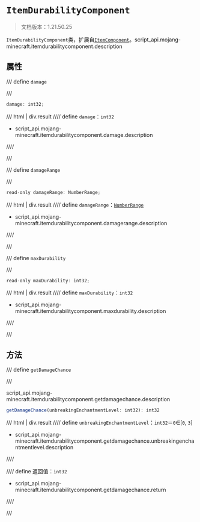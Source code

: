 # `ItemDurabilityComponent`

> 文档版本：1.21.50.25

`ItemDurabilityComponent`类，扩展自[`ItemComponent`](./itemcomponent.md)。script_api.mojang-minecraft.itemdurabilitycomponent.description

## 属性

/// define
`damage`


///

```js
damage: int32;
```

/// html | div.result
//// define
`damage`：`int32`

- script_api.mojang-minecraft.itemdurabilitycomponent.damage.description


////

///


/// define
`damageRange`


///

```js
read-only damageRange: NumberRange;
```

/// html | div.result
//// define
`damageRange`：[`NumberRange`](./numberrange.md)

- script_api.mojang-minecraft.itemdurabilitycomponent.damagerange.description


////

///


/// define
`maxDurability`


///

```js
read-only maxDurability: int32;
```

/// html | div.result
//// define
`maxDurability`：`int32`

- script_api.mojang-minecraft.itemdurabilitycomponent.maxdurability.description


////

///


## 方法

/// define
`getDamageChance`


///

script_api.mojang-minecraft.itemdurabilitycomponent.getdamagechance.description

```js
getDamageChance(unbreakingEnchantmentLevel: int32): int32
```

/// html | div.result
//// define
`unbreakingEnchantmentLevel`：`int32`＝`0`∈[`0`, `3`]

- script_api.mojang-minecraft.itemdurabilitycomponent.getdamagechance.unbreakingenchantmentlevel.description


////

//// define
返回值：`int32`

- script_api.mojang-minecraft.itemdurabilitycomponent.getdamagechance.return


////

///

